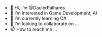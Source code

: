 - 👋 Hi, I’m @DaulerPalhares
- 👀 I’m interested in Game Development, AI
- 🌱 I’m currently learning C#
- 💞️ I’m looking to collaborate on ...
- 📫 How to reach me ...

<!---
DaulerPalhares/DaulerPalhares is a ✨ special ✨ repository because its `README.md` (this file) appears on your GitHub profile.
You can click the Preview link to take a look at your changes.
--->
